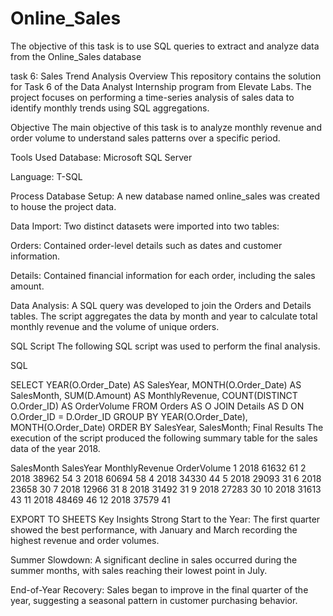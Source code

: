 # Online_Sales
The objective of this task is to use SQL queries to extract and analyze data from the Online_Sales database

task 6: Sales Trend Analysis
Overview
This repository contains the solution for Task 6 of the Data Analyst Internship program from Elevate Labs. The project focuses on performing a time-series analysis of sales data to identify monthly trends using SQL aggregations.

Objective
The main objective of this task is to analyze monthly revenue and order volume to understand sales patterns over a specific period.

Tools Used
Database: Microsoft SQL Server

Language: T-SQL

Process
Database Setup: A new database named online_sales was created to house the project data.

Data Import: Two distinct datasets were imported into two tables:

Orders: Contained order-level details such as dates and customer information.

Details: Contained financial information for each order, including the sales amount.

Data Analysis: A SQL query was developed to join the Orders and Details tables. The script aggregates the data by month and year to calculate total monthly revenue and the volume of unique orders.

SQL Script
The following SQL script was used to perform the final analysis.

SQL

SELECT
    YEAR(O.Order_Date) AS SalesYear,
    MONTH(O.Order_Date) AS SalesMonth,
    SUM(D.Amount) AS MonthlyRevenue,
    COUNT(DISTINCT O.Order_ID) AS OrderVolume
FROM
    Orders AS O
JOIN
    Details AS D ON O.Order_ID = D.Order_ID
GROUP BY
    YEAR(O.Order_Date), MONTH(O.Order_Date)
ORDER BY
    SalesYear, SalesMonth;
Final Results
The execution of the script produced the following summary table for the sales data of the year 2018.

SalesMonth	SalesYear	MonthlyRevenue	OrderVolume
1	2018	61632	61
2	2018	38962	54
3	2018	60694	58
4	2018	34330	44
5	2018	29093	31
6	2018	23658	30
7	2018	12966	31
8	2018	31492	31
9	2018	27283	30
10	2018	31613	43
11	2018	48469	46
12	2018	37579	41

EXPORT TO SHEETS
Key Insights
Strong Start to the Year: The first quarter showed the best performance, with January and March recording the highest revenue and order volumes.

Summer Slowdown: A significant decline in sales occurred during the summer months, with sales reaching their lowest point in July.

End-of-Year Recovery: Sales began to improve in the final quarter of the year, suggesting a seasonal pattern in customer purchasing behavior.
